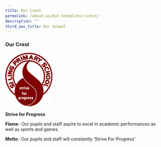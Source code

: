 ```yaml
---
title: Our Crest
permalink: /about-us/Our-School/our-crest/
description: ""
third_nav_title: Our School
---
```

### Our Crest

<img src="/images/crest.png" 
     style="width:30%">
		 
**Strive for Progress**

**Flame**\- Our pupils and staff aspire to excel in academic performances as well as sports and games.

**Motto**\- Our pupils and staff will constantly ‘Strive For Progress’